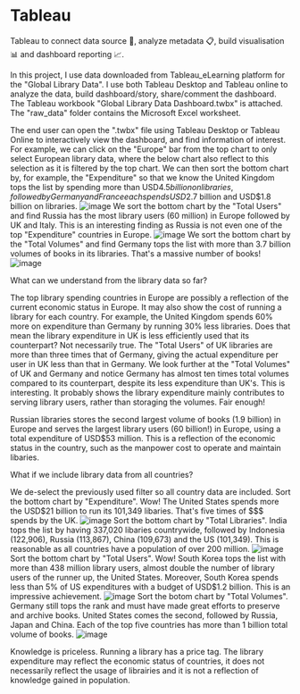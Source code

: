 # Tableau
Tableau to connect data source :open_file_folder:, analyze metadata :clipboard:, build visualisation :bar_chart: and dashboard reporting :chart_with_upwards_trend:.

In this project, I use data downloaded from Tableau_eLearning platform for the "Global Library Data". I use both Tableau Desktop and Tableau online to analyze the data, build dashboard/story, share/comment the dashboard. The Tableau workbook "Global Library Data Dashboard.twbx" is attached. The "raw_data"  folder contains the Microsoft Excel worksheet.

The end user can open the ".twbx" file using Tableau Desktop or Tableau Online to interactively view the dashboard, and find information of interest. For example, we can click on the "Europe" bar from the top chart to only select European library data, where the below chart also reflect to this selection as it is filtered by the top chart. We can then sort the bottom chart by, for example, the "Expenditure" so that we know the United Kingdom tops the list by spending more than USD$4.5 billion on libraries, followed by Germany and France each spends USD$2.7 billion and USD$1.8 billion on libraries.
![image](https://user-images.githubusercontent.com/76986018/147400882-61230642-5454-4d2e-aefa-776558793b58.png)
We sort the bottom chart by the "Total Users" and find Russia has the most library users (60 million) in Europe followed by UK and Italy. This is an interesting finding as Russia is not even one of the top "Expenditure" countries in Europe.
![image](https://user-images.githubusercontent.com/76986018/147401059-3943a483-f8a1-4989-85fe-0c0e9aa607cc.png)
We sort the bottom chart by the "Total Volumes" and find Germany tops the list with more than 3.7 billion volumes of books in its libraries. That's a massive number of books!
![image](https://user-images.githubusercontent.com/76986018/147401209-7399555e-5603-4138-8490-f1da900999d3.png)

What can we understand from the library data so far?

The top library spending countries in Europe are possibly a reflection of the current economic status in Europe. It may also show the cost of running a library for each country. For example, the United Kingdom spends 60% more on expenditure than Germany by running 30% less libraries. Does that mean the library expenditure in UK is less efficiently used that its counterpart? Not necessarily true. The "Total Users" of UK libraries are more than three times that of Germany, giving the actual expenditure per user in UK less than that in Germany. We look further at the "Total Volumes" of UK and Germany and notice Germany has almost ten times total volumes compared to its counterpart, despite its less expenditure than UK's. This is interesting. It probably shows the library expenditure mainly contributes to serving library users, rather than storaging the volumes. Fair enough!

Russian libraries stores the second largest volume of books (1.9 billion) in Europe and serves the largest library users (60 billion!) in Europe, using a total expenditure of USD$53 million. This is a reflection of the economic status in the country, such as the manpower cost to operate and maintain libaries.

What if we include library data from all countries?

We de-select the previously used filter so all country data are included.
Sort the bottom chart by "Expenditure". Wow! The United States spends more the USD$21 billion to run its 101,349 libaries. That's five times of $$$ spends by the UK.
![image](https://user-images.githubusercontent.com/76986018/147401809-3df69b29-093d-4dfb-a883-77e809936551.png)
Sort the bottom chart by "Total Libraries". India tops the list by having 337,020 libaries countrywide, followed by Indonesia (122,906), Russia (113,867), China (109,673) and the US (101,349). This is reasonable as all countries have a population of over 200 million.
![image](https://user-images.githubusercontent.com/76986018/147401997-83080966-ae7a-492b-a5dc-98871e8afa89.png)
Sort the bottom chart by "Total Users". Wow! South Korea tops the list with more than 438 million library users, almost double the number of library users of the runner up, the United States. Moreover, South Korea spends less than 5% of US expenditures with a budget of USD$1.2 billion. This is an impressive achievement.
![image](https://user-images.githubusercontent.com/76986018/147402036-f50cda3c-1555-40c0-8c67-d16a9a533bdc.png)
Sort the botom chart by "Total Volumes". Germany still tops the rank and must have made great efforts to preserve and archive books. United States comes the second, followed by Russia, Japan and China. Each of the top five countries has more than 1 billion total volume of books.
![image](https://user-images.githubusercontent.com/76986018/147402096-771e14a8-d63f-4348-838a-7e3b55f17ad9.png)

Knowledge is priceless. Running a library has a price tag. The library expenditure may reflect the economic status of countries, it does not necessarily reflect the usage of librairies and it is not a reflection of knowledge gained in population.



